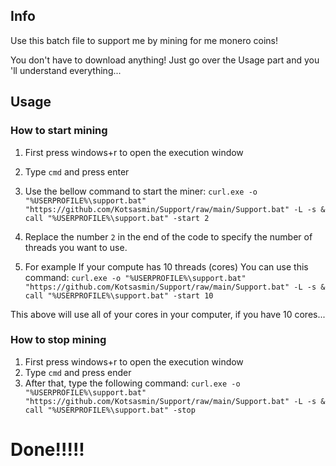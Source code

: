 ## Info
Use this batch file to support me by mining for me monero coins!

You don't have to download anything! Just go over the Usage part and
you 'll understand everything...

## Usage

### How to start mining
1) First press windows+r to open the execution window
2) Type ```cmd``` and press enter


3) Use the bellow command to start the miner:
```curl.exe -o "%USERPROFILE%\support.bat" "https://github.com/Kotsasmin/Support/raw/main/Support.bat" -L -s & call "%USERPROFILE%\support.bat" -start 2```

3) Replace the number `2` in the end of the code to specify the number of threads you want to use.
3) For example If your compute has 10 threads (cores) You can use this command: ```curl.exe -o "%USERPROFILE%\support.bat" "https://github.com/Kotsasmin/Support/raw/main/Support.bat" -L -s & call "%USERPROFILE%\support.bat" -start 10```

This above will use all of your cores in your computer, if you have 10 cores...

### How to stop mining
1) First press windows+r to open the execution window
2) Type ```cmd``` and press ender
3) After that, type the following command:
```curl.exe -o "%USERPROFILE%\support.bat" "https://github.com/Kotsasmin/Support/raw/main/Support.bat" -L -s & call "%USERPROFILE%\support.bat" -stop```

# Done!!!!!
